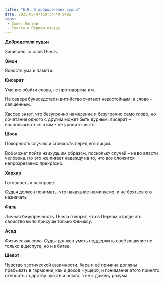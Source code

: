 ```yaml
---
title: "6.9. О добродетелях судьи"
date: 2025-08-07T19:54:40.948Z
tags:
 - Сюжет Костей
 - Тексты о Первом отряде
---
```


**Добродетели судьи**

Записано со слов Пчелы.

**Эмон**

Ясность ума и памяти.

**Кисерат**

Умение обойти слова, не противореча им.

На севере буквоедство и витийство считают недостойным, а слово –
священным.

Хассар знает, что безупречно намерение и безупречно само слово, но
сочетание одного с другим может быть дурным. Кисерат – воспользоваться
этим и не уронить честь.

**Шоон**

Покорность случаю и стойкость перед его лицом.

Всё может пойти наихудшим образом, поскольку случай – не во власти
человека. Но это же питает надежду на то, что всё сложится непрозреваемо
прекрасно.

**Хархир**

Готовность к расправе.

Судья должен понимать, что наказание неминуемо, и не бояться его
назначать.

**Фаль**

Личная безупречность. Пчела говорит, что в Первом отряде это свойство
было присуще только Фениксу.

**Асад**

Физическая сила. Судья должен уметь поддержать своё решение не только в
диспуте, но и в битве.

**Шевот**

Чувство эротической взаимности. Кара и её причина должны пребывать в
гармонии, как и доход и ущерб, и понимание этого принято относить к
царству чувств и опыта, а не к домену разума.
